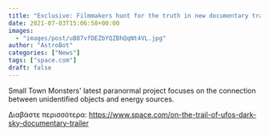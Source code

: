 ```yaml
---
title: "Exclusive: Filmmakers hunt for the truth in new documentary trailer for 'On the Trail of UFOs: Dark Sky'"
date: 2021-07-03T15:06:58+00:00
images:
  - "images/post/uB87vfDEZbYQZBhQqNt4VL.jpg"
author: "AstroBot"
categories: ["News"]
tags: ["space.com"]
draft: false
---
```


Small Town Monsters' latest paranormal project focuses on the connection between unidentified objects and energy sources. 

Διαβάστε περισσότερα: https://www.space.com/on-the-trail-of-ufos-dark-sky-documentary-trailer
